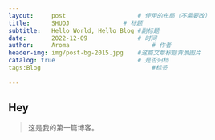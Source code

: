 ```yaml
---
layout:     post   				    # 使用的布局（不需要改）
title:      SHUOJ 				# 标题 
subtitle:   Hello World, Hello Blog #副标题
date:       2022-12-09 				# 时间
author:     Aroma 						# 作者
header-img: img/post-bg-2015.jpg 	#这篇文章标题背景图片
catalog: true 						# 是否归档
tags:Blog								#标签
   
---
```


## Hey
>这是我的第一篇博客。


